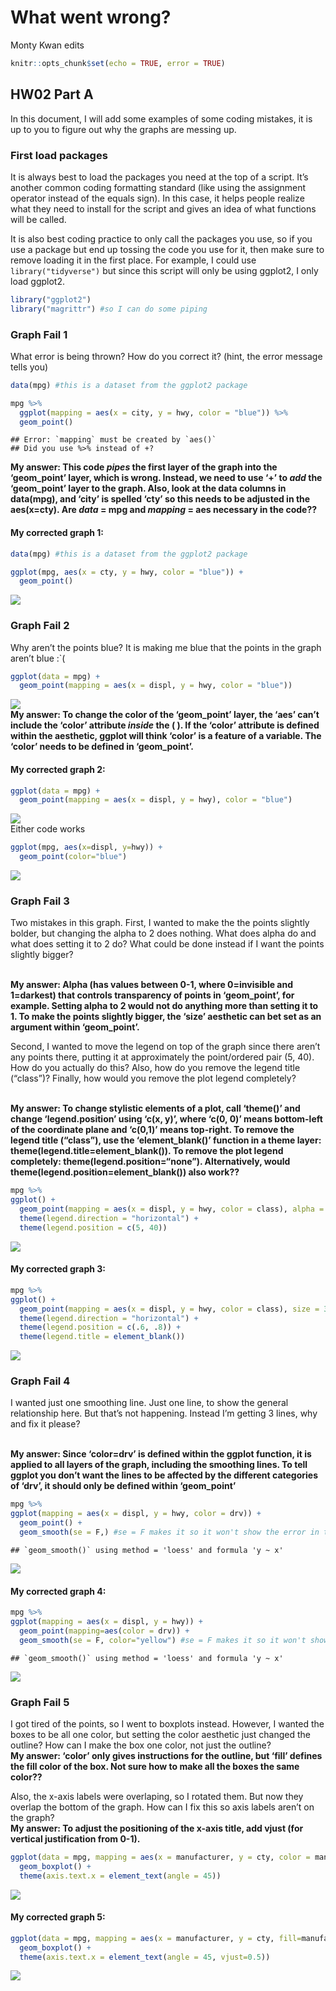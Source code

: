 What went wrong?
================
Monty Kwan edits

``` r
knitr::opts_chunk$set(echo = TRUE, error = TRUE)
```

## HW02 Part A

In this document, I will add some examples of some coding mistakes, it
is up to you to figure out why the graphs are messing up.

### First load packages

It is always best to load the packages you need at the top of a script.
It’s another common coding formatting standard (like using the
assignment operator instead of the equals sign). In this case, it helps
people realize what they need to install for the script and gives an
idea of what functions will be called.

It is also best coding practice to only call the packages you use, so if
you use a package but end up tossing the code you use for it, then make
sure to remove loading it in the first place. For example, I could use
`library("tidyverse")` but since this script will only be using ggplot2,
I only load ggplot2.

``` r
library("ggplot2")
library("magrittr") #so I can do some piping
```

### Graph Fail 1

What error is being thrown? How do you correct it? (hint, the error
message tells you)

``` r
data(mpg) #this is a dataset from the ggplot2 package

mpg %>% 
  ggplot(mapping = aes(x = city, y = hwy, color = "blue")) %>% 
  geom_point()
```

    ## Error: `mapping` must be created by `aes()`
    ## Did you use %>% instead of +?

**My answer: This code *pipes* the first layer of the graph into the
‘geom\_point’ layer, which is wrong. Instead, we need to use ‘+’ to
*add* the ‘geom\_point’ layer to the graph. Also, look at the data
columns in data(mpg), and ‘city’ is spelled ‘cty’ so this needs to be
adjusted in the aes(x=cty). Are *data* = mpg and *mapping* = aes
necessary in the code??**

#### My corrected graph 1:

``` r
data(mpg) #this is a dataset from the ggplot2 package

ggplot(mpg, aes(x = cty, y = hwy, color = "blue")) +
  geom_point()
```

![](HW02_A_Graph-Fails_files/figure-gfm/unnamed-chunk-2-1.png)<!-- -->

### Graph Fail 2

Why aren’t the points blue? It is making me blue that the points in the
graph aren’t blue :\`(

``` r
ggplot(data = mpg) + 
  geom_point(mapping = aes(x = displ, y = hwy, color = "blue"))
```

![](HW02_A_Graph-Fails_files/figure-gfm/unnamed-chunk-3-1.png)<!-- -->
<br>**My answer: To change the color of the ‘geom\_point’ layer, the
‘aes’ can’t include the ‘color’ attribute *inside* the ( ). If the
‘color’ attribute is defined within the aesthetic, ggplot will think
‘color’ is a feature of a variable. The ‘color’ needs to be defined in
‘geom\_point’.**

#### My corrected graph 2:

``` r
ggplot(data = mpg) + 
  geom_point(mapping = aes(x = displ, y = hwy), color = "blue")
```

![](HW02_A_Graph-Fails_files/figure-gfm/unnamed-chunk-4-1.png)<!-- -->
<br> Either code works

``` r
ggplot(mpg, aes(x=displ, y=hwy)) + 
  geom_point(color="blue")
```

![](HW02_A_Graph-Fails_files/figure-gfm/unnamed-chunk-5-1.png)<!-- -->

### Graph Fail 3

Two mistakes in this graph. First, I wanted to make the the points
slightly bolder, but changing the alpha to 2 does nothing. What does
alpha do and what does setting it to 2 do? What could be done instead if
I want the points slightly bigger?

<br>**My answer: Alpha (has values between 0-1, where 0=invisible and
1=darkest) that controls transparency of points in ‘geom\_point’, for
example. Setting alpha to 2 would not do anything more than setting it
to 1. To make the points slightly bigger, the ‘size’ aesthetic can bet
set as an argument within ‘geom\_point’.**

Second, I wanted to move the legend on top of the graph since there
aren’t any points there, putting it at approximately the point/ordered
pair (5, 40). How do you actually do this? Also, how do you remove the
legend title (“class”)? Finally, how would you remove the plot legend
completely?

<br>**My answer: To change stylistic elements of a plot, call ‘theme()’
and change ‘legend.position’ using ‘c(x, y)’, where ‘c(0, 0)’ means
bottom-left of the coordinate plane and ‘c(0,1)’ means top-right. To
remove the legend title (“class”), use the ‘element\_blank()’ function
in a theme layer: theme(legend.title=element\_blank()). To remove the
plot legend completely: theme(legend.position=“none”). Alternatively,
would theme(legend.position=element\_blank()) also work??**

``` r
mpg %>% 
ggplot() + 
  geom_point(mapping = aes(x = displ, y = hwy, color = class), alpha = 2) + 
  theme(legend.direction = "horizontal") + 
  theme(legend.position = c(5, 40))
```

![](HW02_A_Graph-Fails_files/figure-gfm/unnamed-chunk-6-1.png)<!-- -->

#### My corrected graph 3:

``` r
mpg %>% 
ggplot() + 
  geom_point(mapping = aes(x = displ, y = hwy, color = class), size = 3) + 
  theme(legend.direction = "horizontal") + 
  theme(legend.position = c(.6, .8)) +
  theme(legend.title = element_blank())
```

![](HW02_A_Graph-Fails_files/figure-gfm/unnamed-chunk-7-1.png)<!-- -->

### Graph Fail 4

I wanted just one smoothing line. Just one line, to show the general
relationship here. But that’s not happening. Instead I’m getting 3
lines, why and fix it please?

<br>**My answer: Since ‘color=drv’ is defined within the ggplot
function, it is applied to all layers of the graph, including the
smoothing lines. To tell ggplot you don’t want the lines to be affected
by the different categories of ‘drv’, it should only be defined within
‘geom\_point’**

``` r
mpg %>% 
ggplot(mapping = aes(x = displ, y = hwy, color = drv)) + 
  geom_point() + 
  geom_smooth(se = F,) #se = F makes it so it won't show the error in the line of fit
```

    ## `geom_smooth()` using method = 'loess' and formula 'y ~ x'

![](HW02_A_Graph-Fails_files/figure-gfm/unnamed-chunk-8-1.png)<!-- -->

#### My corrected graph 4:

``` r
mpg %>% 
ggplot(mapping = aes(x = displ, y = hwy)) + 
  geom_point(mapping=aes(color = drv)) + 
  geom_smooth(se = F, color="yellow") #se = F makes it so it won't show the error in the line of fit
```

    ## `geom_smooth()` using method = 'loess' and formula 'y ~ x'

![](HW02_A_Graph-Fails_files/figure-gfm/unnamed-chunk-9-1.png)<!-- -->

### Graph Fail 5

I got tired of the points, so I went to boxplots instead. However, I
wanted the boxes to be all one color, but setting the color aesthetic
just changed the outline? How can I make the box one color, not just the
outline? <br>**My answer: ‘color’ only gives instructions for the
outline, but ‘fill’ defines the fill color of the box. Not sure how to
make all the boxes the same color??**

Also, the x-axis labels were overlaping, so I rotated them. But now they
overlap the bottom of the graph. How can I fix this so axis labels
aren’t on the graph? <br> **My answer: To adjust the positioning of
the x-axis title, add vjust (for vertical justification from 0-1).**

``` r
ggplot(data = mpg, mapping = aes(x = manufacturer, y = cty, color = manufacturer)) + 
  geom_boxplot() + 
  theme(axis.text.x = element_text(angle = 45))
```

![](HW02_A_Graph-Fails_files/figure-gfm/unnamed-chunk-10-1.png)<!-- -->

#### My corrected graph 5:

``` r
ggplot(data = mpg, mapping = aes(x = manufacturer, y = cty, fill=manufacturer)) + 
  geom_boxplot() + 
  theme(axis.text.x = element_text(angle = 45, vjust=0.5))
```

![](HW02_A_Graph-Fails_files/figure-gfm/unnamed-chunk-11-1.png)<!-- -->
